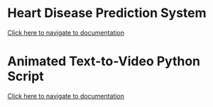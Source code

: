 # Heart Disease Prediction System
[Click here to navigate to documentation](https://github.com/aashishops/Heart-Disease-Prediction-System/blob/main/Heart%20Disease%20Prediction/Readme.md)

# Animated Text-to-Video Python Script
[Click here to navigate to documentation](https://github.com/aashishops/Heart-Disease-Prediction-System/blob/main/Text%20into%20Video/Readme.md)

